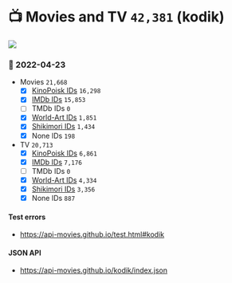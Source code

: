 # :tv: Movies and TV `42,381` (kodik)

<a href="https://API-Movies.github.io"><img src="https://API-Movies.github.io/banner.png?cache"></a>

### :date: 2022-04-23
- Movies `21,668`
  - [x] <a href="https://API-Movies.github.io/kodik/movie_kinopoisk_ids.json">KinoPoisk IDs</a> `16,298`
  - [x] <a href="https://API-Movies.github.io/kodik/movie_imdb_ids.json">IMDb IDs</a> `15,853`
  - [ ] TMDb IDs `0`
  - [x] <a href="https://API-Movies.github.io/kodik/movie_world_art_ids.json">World-Art IDs</a> `1,851`
  - [x] <a href="https://API-Movies.github.io/kodik/movie_shikimori_ids.json">Shikimori IDs</a> `1,434`
  - [x] None IDs `198`
- TV `20,713`
  - [x] <a href="https://API-Movies.github.io/kodik/tv_kinopoisk_ids.json">KinoPoisk IDs</a> `6,861`
  - [x] <a href="https://API-Movies.github.io/kodik/tv_imdb_ids.json">IMDb IDs</a> `7,176`
  - [ ] TMDb IDs `0`
  - [x] <a href="https://API-Movies.github.io/kodik/tv_world_art_ids.json">World-Art IDs</a> `4,334`
  - [x] <a href="https://API-Movies.github.io/kodik/tv_shikimori_ids.json">Shikimori IDs</a> `3,356`
  - [x] None IDs `887`
#### Test errors
- <a href='https://api-movies.github.io/test.html#kodik'>https://api-movies.github.io/test.html#kodik</a>
#### JSON API
- <a href='https://api-movies.github.io/kodik/index.json'>https://api-movies.github.io/kodik/index.json</a>

